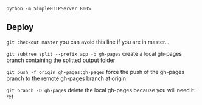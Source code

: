 `python -m SimpleHTTPServer 8005`

## Deploy
`git checkout master` you can avoid this line if you are in master...

`git subtree split --prefix app -b gh-pages` create a local gh-pages branch containing the splitted output folder

`git push -f origin gh-pages:gh-pages` force the push of the gh-pages branch to the remote gh-pages branch at origin

`git branch -D gh-pages` delete the local gh-pages because you will need it: ref
